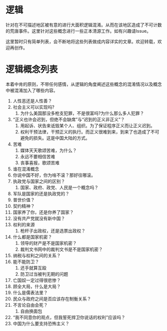# 逻辑

针对在不可描述地区被有意的进行大面积逻辑混淆。从而在该地区造成了不可计数的荒唐事件。这里针对这些概念进行一些正本清源工作。如有兴趣请Issue。

这里暂时只有简单列表，会不断地将这些列表做成内容详实的文章。欢迎转载，欢迎再创作。

# 逻辑概念列表

本着中肯的原则，不带任何感情，从逻辑的角度阐述这些概念的混淆情况以及概念中被混淆加入了哪些内容。

1. 人性恶还是人性善？
2. 社会主义可以实现吗?
    1. 为什么美国那没多枪支犯罪，不是很富吗?为什么那么多人犯罪？
3. “正义也许会迟到，但绝不会缺席”与“迟到的正义非正义”？
    1. 用起诉、状告来诋毁某个人、组织。为了保证程序正义而让正义迟到。
    2. 权利干预法律，干预正义的执行。而正义很难到来，到来了也造成了不可避免的损失。这是中国大陆的方式。
4. 苦难
    1. 媒体天天歌颂苦难，为什么？
    2. 永远不要相信苦难
    3. 丧事喜报，歌颂苦难
5. 谁在混淆概念
6. 你说中国不好，你为啥不滚？那好往哪滚。
7. 执政党与国家之间的区别？
   1. 国家、政府、政党、人民是一个概念吗？
8. 军队是国家的还是执政党的？
9. 普世价值？
10. 契约精神？
11. 国家养了你，还是你养了国家？
12. 没有共产党就没有新中国？
13. 权利的来源
    1. 枪杆子出政权，还是选票出政权？
14. 什么都是国家机密？
    1. 领导的财产是不是国家机密？
    2. 裁判文书网中的裁判文书是不是国家机密？
15. 纳税与权利之间的关系？
16. 能不能防卫？
    1. 还手就算互殴
    2. 防卫过当被判无期的问题
17. 亡国奴一定过得很悲惨？
18. 顾全大局，什么是大局？
19. 什么是儒表法里？
20. 民众与政府之间是否应该存在制衡关系？
21. 不言论自由会死？
    1. 自由换面包
22. “我不同意你的观点，但我誓死捍卫你说话的权利”应该吗？
23. 中国为什么要支持恐怖主义？

